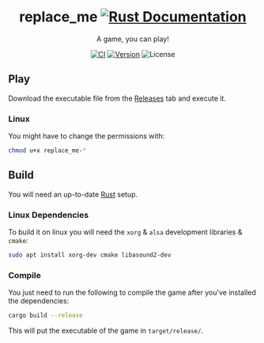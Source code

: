 <h1 align="center">
	replace_me 
	<a href="https://docs.rs/replace_me"><img src="https://img.shields.io/badge/api-rustdoc-blue.svg" alt="Rust Documentation"/></a>
</h1>
<p align="center">
	A game, you can play!
</p>
	
<p align="center">
	<a href="https://github.com/tversteeg/replace_me/actions"><img src="https://github.com/tversteeg/replace_me/workflows/CI/badge.svg" alt="CI"/></a>
	<a href="https://crates.io/crates/replace_me"><img src="https://img.shields.io/crates/v/replace_me.svg" alt="Version"/></a>
	<img src="https://img.shields.io/crates/l/replace_me.svg" alt="License"/>
	<br/>
</p>

## Play

Download the executable file from the [Releases](https://github.com/tversteeg/replace_me/releases) tab and execute it.

### Linux

You might have to change the permissions with:

```bash
chmod u+x replace_me-*
```

## Build

You will need an up-to-date [Rust](https://rustup.rs/) setup.

### Linux Dependencies

To build it on linux you will need the `xorg` & `alsa` development libraries & `cmake`:

```bash
sudo apt install xorg-dev cmake libasound2-dev
```

### Compile

You just need to run the following to compile the game after you've installed the dependencies:

```bash
cargo build --release
```

This will put the executable of the game in `target/release/`.
